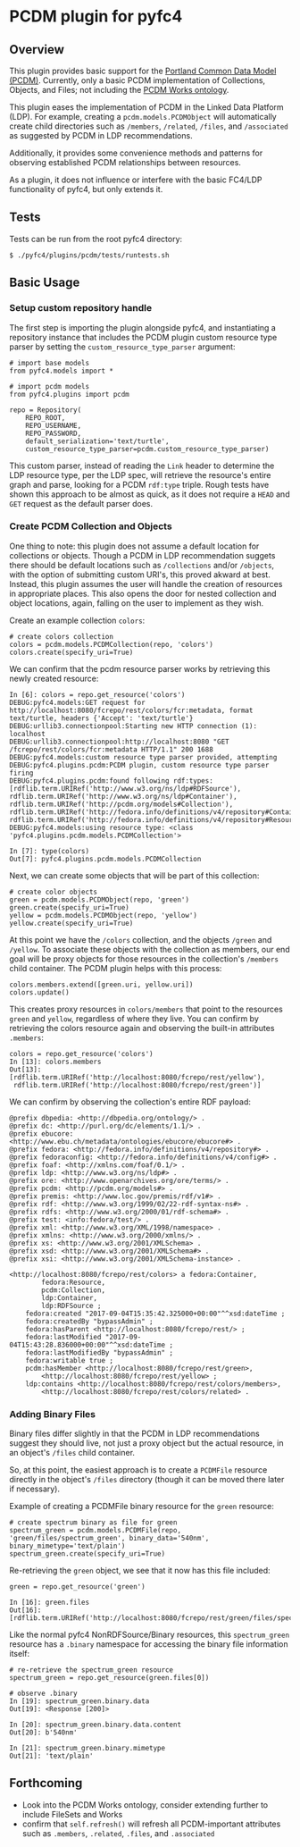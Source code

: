 # PCDM plugin for pyfc4

## Overview

This plugin provides basic support for the [Portland Common Data Model (PCDM)](http://pcdm.org/).  Currently, only a basic PCDM implementation of Collections, Objects, and Files; not including the [PCDM Works ontology](http://pcdm.org/2016/02/16/works).

This plugin eases the implementation of PCDM in the Linked Data Platform (LDP).  For example, creating a `pcdm.models.PCDMObject` will automatically create child directories such as `/members`, `/related`, `/files`, and `/associated` as suggested by PCDM in LDP recommendations.

Additionally, it provides some convenience methods and patterns for observing established PCDM relationships between resources.

As a plugin, it does not influence or interfere with the basic FC4/LDP functionality of pyfc4, but only extends it.

## Tests

Tests can be run from the root pyfc4 directory:
```
$ ./pyfc4/plugins/pcdm/tests/runtests.sh
```

## Basic Usage

### Setup custom repository handle

The first step is importing the plugin alongside pyfc4, and instantiating a repository instance that includes the PCDM plugin custom resource type parser by setting the `custom_resource_type_parser` argument:  

```
# import base models
from pyfc4.models import *

# import pcdm models
from pyfc4.plugins import pcdm

repo = Repository(
	REPO_ROOT,
	REPO_USERNAME,
	REPO_PASSWORD,
	default_serialization='text/turtle',
	custom_resource_type_parser=pcdm.custom_resource_type_parser)
```

This custom parser, instead of reading the `Link` header to determine the LDP resource type, per the LDP spec, will retrieve the resource's entire graph and parse, looking for a PCDM `rdf:type` triple.  Rough tests have shown this approach to be almost as quick, as it does not require a `HEAD` and `GET` request as the default parser does.

### Create PCDM Collection and Objects

One thing to note: this plugin does not assume a default location for collections or objects.  Though a PCDM in LDP recommendation suggets there should be default locations such as `/collections` and/or `/objects`, with the option of submitting custom URI's, this proved akward at best.  Instead, this plugin assumes the user will handle the creation of resources in appropriate places.  This also opens the door for nested collection and object locations, again, falling on the user to implement as they wish.  

Create an example collection `colors`:
```
# create colors collection
colors = pcdm.models.PCDMCollection(repo, 'colors')
colors.create(specify_uri=True)
```

We can confirm that the pcdm resource parser works by retrieving this newly created resource:
```
In [6]: colors = repo.get_resource('colors')
DEBUG:pyfc4.models:GET request for http://localhost:8080/fcrepo/rest/colors/fcr:metadata, format text/turtle, headers {'Accept': 'text/turtle'}
DEBUG:urllib3.connectionpool:Starting new HTTP connection (1): localhost
DEBUG:urllib3.connectionpool:http://localhost:8080 "GET /fcrepo/rest/colors/fcr:metadata HTTP/1.1" 200 1688
DEBUG:pyfc4.models:custom resource type parser provided, attempting
DEBUG:pyfc4.plugins.pcdm:PCDM plugin, custom resource type parser firing
DEBUG:pyfc4.plugins.pcdm:found following rdf:types: [rdflib.term.URIRef('http://www.w3.org/ns/ldp#RDFSource'), rdflib.term.URIRef('http://www.w3.org/ns/ldp#Container'), rdflib.term.URIRef('http://pcdm.org/models#Collection'), rdflib.term.URIRef('http://fedora.info/definitions/v4/repository#Container'), rdflib.term.URIRef('http://fedora.info/definitions/v4/repository#Resource')]
DEBUG:pyfc4.models:using resource type: <class 'pyfc4.plugins.pcdm.models.PCDMCollection'>

In [7]: type(colors)
Out[7]: pyfc4.plugins.pcdm.models.PCDMCollection
```

Next, we can create some objects that will be part of this collection:
```
# create color objects
green = pcdm.models.PCDMObject(repo, 'green')
green.create(specify_uri=True)
yellow = pcdm.models.PCDMObject(repo, 'yellow')
yellow.create(specify_uri=True)
```

At this point we have the `/colors` collection, and the objects `/green` and `/yellow`.  To associate these objects with the collection as members, our end goal will be proxy objects for those resources in the collection's `/members` child container.  The PCDM plugin helps with this process:
```
colors.members.extend([green.uri, yellow.uri])
colors.update()
```

This creates proxy resources in `colors/members` that point to the resources `green` and `yellow`, regardless of where they live.  You can confirm by retrieving the colors resource again and observing the built-in attributes `.members`:
```
colors = repo.get_resource('colors')
In [13]: colors.members
Out[13]: 
[rdflib.term.URIRef('http://localhost:8080/fcrepo/rest/yellow'),
 rdflib.term.URIRef('http://localhost:8080/fcrepo/rest/green')]
```

We can confirm by observing the collection's entire RDF payload:
```
@prefix dbpedia: <http://dbpedia.org/ontology/> .
@prefix dc: <http://purl.org/dc/elements/1.1/> .
@prefix ebucore: <http://www.ebu.ch/metadata/ontologies/ebucore/ebucore#> .
@prefix fedora: <http://fedora.info/definitions/v4/repository#> .
@prefix fedoraconfig: <http://fedora.info/definitions/v4/config#> .
@prefix foaf: <http://xmlns.com/foaf/0.1/> .
@prefix ldp: <http://www.w3.org/ns/ldp#> .
@prefix ore: <http://www.openarchives.org/ore/terms/> .
@prefix pcdm: <http://pcdm.org/models#> .
@prefix premis: <http://www.loc.gov/premis/rdf/v1#> .
@prefix rdf: <http://www.w3.org/1999/02/22-rdf-syntax-ns#> .
@prefix rdfs: <http://www.w3.org/2000/01/rdf-schema#> .
@prefix test: <info:fedora/test/> .
@prefix xml: <http://www.w3.org/XML/1998/namespace> .
@prefix xmlns: <http://www.w3.org/2000/xmlns/> .
@prefix xs: <http://www.w3.org/2001/XMLSchema> .
@prefix xsd: <http://www.w3.org/2001/XMLSchema#> .
@prefix xsi: <http://www.w3.org/2001/XMLSchema-instance> .

<http://localhost:8080/fcrepo/rest/colors> a fedora:Container,
        fedora:Resource,
        pcdm:Collection,
        ldp:Container,
        ldp:RDFSource ;
    fedora:created "2017-09-04T15:35:42.325000+00:00"^^xsd:dateTime ;
    fedora:createdBy "bypassAdmin" ;
    fedora:hasParent <http://localhost:8080/fcrepo/rest/> ;
    fedora:lastModified "2017-09-04T15:43:28.836000+00:00"^^xsd:dateTime ;
    fedora:lastModifiedBy "bypassAdmin" ;
    fedora:writable true ;
    pcdm:hasMember <http://localhost:8080/fcrepo/rest/green>,
        <http://localhost:8080/fcrepo/rest/yellow> ;
    ldp:contains <http://localhost:8080/fcrepo/rest/colors/members>,
        <http://localhost:8080/fcrepo/rest/colors/related> .
```

### Adding Binary Files
Binary files differ slightly in that the PCDM in LDP recommendations suggest they should live, not just a proxy object but the actual resource, in an object's `/files` child container.

So, at this point, the easiest approach is to create a `PCDMFile` resource directly in the object's `/files` directory (though it can be moved there later if necessary).

Example of creating a PCDMFile binary resource for the `green` resource:
```
# create spectrum binary as file for green
spectrum_green = pcdm.models.PCDMFile(repo, 'green/files/spectrum_green', binary_data='540nm', binary_mimetype='text/plain')
spectrum_green.create(specify_uri=True)
```

Re-retrieving the `green` object, we see that it now has this file included:
```
green = repo.get_resource('green')

In [16]: green.files
Out[16]: [rdflib.term.URIRef('http://localhost:8080/fcrepo/rest/green/files/spectrum_green')]
```

Like the normal pyfc4 NonRDFSource/Binary resources, this `spectrum_green` resource has a `.binary` namespace for accessing the binary file information itself:
```
# re-retrieve the spectrum_green resource
spectrum_green = repo.get_resource(green.files[0])

# observe .binary
In [19]: spectrum_green.binary.data
Out[19]: <Response [200]>

In [20]: spectrum_green.binary.data.content
Out[20]: b'540nm'

In [21]: spectrum_green.binary.mimetype
Out[21]: 'text/plain'
```

## Forthcoming

  * Look into the PCDM Works ontology, consider extending further to include FileSets and Works
  * confirm that `self.refresh()` will refresh all PCDM-important attributes such as `.members`, `.related`, `.files`, and `.associated` 